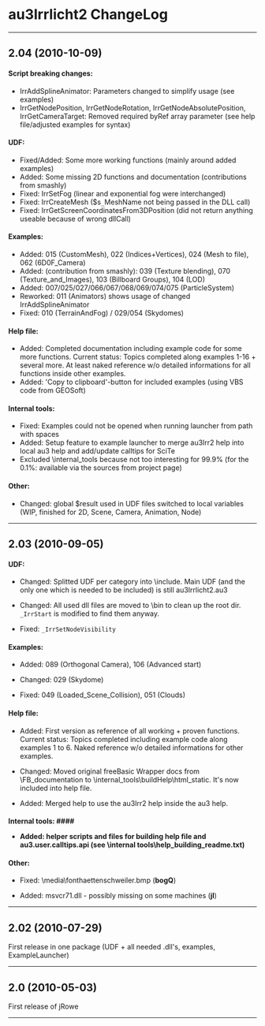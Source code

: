 # au3Irrlicht2 ChangeLog #


---


## 2.04 (2010-10-09) ##


#### Script breaking changes: ####

  * IrrAddSplineAnimator: Parameters changed to simplify usage (see examples)
  * IrrGetNodePosition, IrrGetNodeRotation, IrrGetNodeAbsolutePosition, IrrGetCameraTarget: Removed required byRef array parameter (see help file/adjusted examples for syntax)


#### UDF: ####
  * Fixed/Added: Some more working functions (mainly around added examples)
  * Added: Some missing 2D functions and documentation (contributions from smashly)
  * Fixed: IrrSetFog (linear and exponential fog were interchanged)
  * Fixed: IrrCreateMesh ($s`_`MeshName not being passed in the DLL call)
  * Fixed: IrrGetScreenCoordinatesFrom3DPosition (did not return anything useable because of wrong dllCall)


#### Examples: ####
  * Added: 015 (CustomMesh), 022 (Indices+Vertices), 024 (Mesh to file), 062 (6D0F\_Camera)
  * Added: (contribution from smashly): 039 (Texture blending), 070 (Texture\_and\_Images), 103 (Billboard Groups), 104 (LOD)
  * Added: 007/025/027/066/067/068/069/074/075 (ParticleSystem)
  * Reworked: 011 (Animators) shows usage of changed IrrAddSplineAnimator
  * Fixed: 010 (TerrainAndFog) / 029/054 (Skydomes)


#### Help file: ####
  * Added: Completed documentation including example code for some more functions. Current status: Topics completed along examples 1-16 + several more. At least naked reference w/o detailed informations for all functions inside other examples.
  * Added: 'Copy to clipboard'-button for included examples (using VBS code from GEOSoft)

#### Internal tools: ####
  * Fixed: Examples could not be opened when running launcher from path with spaces
  * Added: Setup feature to example launcher to merge au3Irr2 help into local au3 help and add/update calltips for SciTe
  * Excluded \internal\_tools because not too interesting for 99.9% (for the 0.1%: available via the sources from project page)


#### Other: ####
  * Changed: global $result used in UDF files switched to local variables (WIP, finished for 2D, Scene, Camera, Animation, Node)





---




## 2.03 (2010-09-05) ##

#### UDF: ####

  * Changed: Splitted UDF per category into \include. Main UDF (and the only one which is needed to be included) is still au3Irrlicht2.au3

  * Changed: All used dll files are moved to \bin to clean up the root dir. `_IrrStart` is modified to find them anyway.

  * Fixed: `_IrrSetNodeVisibility`

#### Examples: ####

  * Added: 089 (Orthogonal Camera), 106 (Advanced start)

  * Changed: 029 (Skydome)

  * Fixed: 049 (Loaded\_Scene\_Collision), 051 (Clouds)

#### Help file: ####

  * Added: First version as reference of all working + proven functions.<br>Current status: Topics completed including example code along examples 1 to 6. Naked reference w/o detailed informations for other examples.</li></ul>

<ul><li>Changed: Moved original freeBasic Wrapper docs from \FB_documentation to \internal_tools\buildHelp\html_static. It's now included into help file.</li></ul>

<ul><li>Added: Merged help to use the au3Irr2 help inside the au3 help.</li></ul>

<h4>Internal tools: ####

  * Added: helper scripts and files for building help file and au3.user.calltips.api (see **\internal tools\help\_building\_readme.txt**)


#### Other: ####

  * Fixed: \media\fonthaettenschweiler.bmp (**bogQ**)

  * Added: msvcr71.dll - possibly missing on some machines (**jl**)



---



## 2.02 (2010-07-29) ##

First release in one package (UDF + all needed .dll's, examples, ExampleLauncher)



---



## 2.0 (2010-05-03) ##

First release of jRowe



---
